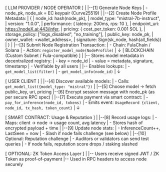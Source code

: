 [ LLM PROVIDER / NODE OPERATOR ]
    |
    |--[1] Generate Node Keys
    |     - node_pk, node_sk = EC keypair (Curve25519)
    |
    |--[2] Create Node Profile Metadata:
    |     {
    |       node_id: hash(node_pk),
    |       model_type: "mistral-7b-instruct",
    |       version: "1.0.0",
    |       performance: { latency: 200ms, rps: 10 },
    |       endpoint_uri: https://nodeX.ai:443/infer,
    |       pricing: { cost_per_token: 0.001 SOL },
    |       storage_policy: ["logs_disabled", "no_training"],
    |       public_key: node_pk,
    |       owner_wallet: <wallet_address>,
    |       signature: Sign(sk_node, hash(all_fields))
    |     }
    |
    |--[3] Submit Node Registration Transaction:
    |     - Chain: FulaChain / Solana
    |     - Action: `register_model_node(NodeProfile)`
    |
    ↓
[ BLOCKCHAIN (Custom Subnet / Fula-compatible) ]
    |
    |-- Stores model metadata in decentralized registry:
    |     - key = node_id
    |     - value = metadata, signature, timestamp
    |     - Verifiable by all users
    |
    |-- Enables lookups:
    |     - `get_model_list(filter)`
    |     - `get_model_info(node_id)`
    |
    ↓

[ USER CLIENT ]
    |
    |--[4] Discover available models:
    |     - Calls: `get_model_list({model_type: "mistral"})`
    |
    |--[5] Choose model → fetch public_key, uri, pricing
    |--[6] Encrypt session message with node_pk (as per secure RPC spec)
    |
    |--[7] Execute payment via smart contract:
    |     - `pay_for_inference(node_id, tokens)`
    |     - Emits event: `UsageRecord {client, node_id, tx_hash, token_count}`
    |
    ↓

[ SMART CONTRACT: Usage & Reputation ]
    |
    |--[8] Record usage logs:
    |     - Maps: client → node → usage count, avg latency
    |     - Stores hash of encrypted payload + time
    |
    |--[9] Update node stats:
    |     - InferenceCount++, LastSeen = now
    |     - Slash if node fails challenge (see below)
    |
    |--[10] Optional: Reputation challenge
    |     - Auditors or validators can send test queries
    |     - If node fails, reputation score drops / staking slashed

[ OPTIONAL: ZK Token Access Layer ]
    |
    |-- Users receive signed JWT / ZK Token as proof-of-payment
    |-- Used in RPC headers to access node securely
